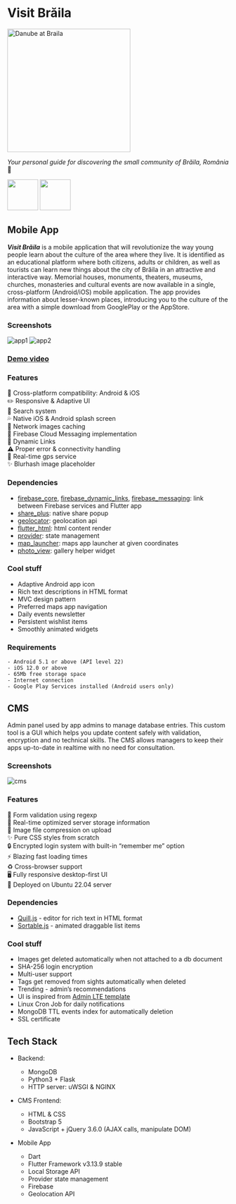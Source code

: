 # Visit Brăila

<img alt="Danube at Braila" src="https://user-images.githubusercontent.com/55505135/190634742-a9624d79-a607-4ee4-b927-9b22949596f4.png" width="280" height="280">

*Your personal guide for discovering the small community of Brăila, România* 📍

<a href="https://apps.apple.com/ro/app/visit-br%C4%83ila/id6448944001" target="_blank"><img height="70px" src="https://github.com/MoryokaV/Visit-Braila/assets/55505135/9637e193-29cd-4fc7-8be3-61f12574a56f"/></a> 
<a href="https://play.google.com/store/apps/details?id=com.vmasoftware.visit_braila" target="_blank"><img height="70px" src="https://github.com/MoryokaV/Visit-Braila/assets/55505135/f1d2ea6e-34dd-45ca-b924-fed597a644e2"/></a>

## Mobile App
***Visit Brăila*** is a mobile application that will revolutionize the way young people learn about the culture of the area where they live. It is identified as an educational platform where both citizens, adults or children, as well as tourists can learn new things about the city of Brăila in an attractive and interactive way. Memorial houses, monuments, theaters, museums, churches, monasteries and cultural events are now available in a single, cross-platform (Android/iOS) mobile application. The app provides information about lesser-known places, introducing you to the culture of the area with a simple download from GooglePlay or the AppStore.  

### Screenshots
![app1](https://github.com/MoryokaV/Visit-Braila/assets/55505135/9d4aa6f4-7a87-4ab2-bfd0-707775bb3932)
![app2](https://github.com/MoryokaV/Visit-Braila/assets/55505135/74f2273f-ed78-4415-9a60-efc58c37c1c2)

### [Demo video](https://youtu.be/LvU2oPzW-3w)

### Features
📲 Cross-platform compatibility: Android & iOS  
✏️ Responsive & Adaptive UI  
🔎 Search system  
💦 Native iOS & Android splash screen  
🌆 Network images caching  
💬 Firebase Cloud Messaging implementation  
🧲 Dynamic Links  
⚠️ Proper error & connectivity handling  
🧭 Real-time gps service  
✨ Blurhash image placeholder  

### Dependencies
- [firebase_core](https://pub.dev/packages/firebase_core), [firebase_dynamic_links](https://pub.dev/packages/firebase_dynamic_links), [firebase_messaging](https://pub.dev/packages/firebase_messaging): link between Firebase services and Flutter app
- [share_plus](https://pub.dev/packages/share_plus): native share popup
- [geolocator](https://pub.dev/packages/geolocator): geolocation api
- [flutter_html](https://pub.dev/packages/flutter_html): html content render
- [provider](https://pub.dev/packages/provider): state management
- [map_launcher](https://pub.dev/packages/map_launcher): maps app launcher at given coordinates
- [photo_view](https://pub.dev/packages/photo_view): gallery helper widget

### Cool stuff
- Adaptive Android app icon
- Rich text descriptions in HTML format
- MVC design pattern 
- Preferred maps app navigation
- Daily events newsletter
- Persistent wishlist items
- Smoothly animated widgets

### Requirements
```
- Android 5.1 or above (API level 22)
- iOS 12.0 or above
- 65Mb free storage space
- Internet connection
- Google Play Services installed (Android users only)
```

## CMS
Admin panel used by app admins to manage database entries. This custom tool is a GUI which helps you update content safely with validation, encryption and no technical skills. The CMS allows managers to keep their apps up-to-date in realtime with no need for consultation.

### Screenshots
![cms](https://github.com/MoryokaV/Visit-Braila/assets/55505135/c92fe9af-ab74-40f4-b329-77ab19c78635)

### Features
📝 Form validation using regexp  
💾 Real-time optimized server storage information  
🌆 Image file compression on upload  
✨ Pure CSS styles from scratch  
🔒 Encrypted login system with built-in “remember me” option  
⚡️  Blazing fast loading times  
♻️  Cross-browser support  
🖥 Fully responsive desktop-first UI  
🐧 Deployed on Ubuntu 22.04 server

### Dependencies
- [Quill.js](https://github.com/quilljs/quill) - editor for rich text in HTML format
- [Sortable.js](https://github.com/SortableJS/Sortable) - animated draggable list items

### Cool stuff
- Images get deleted automatically when not attached to a db document
- SHA-256 login encryption
- Multi-user support
- Tags get removed from sights automatically when deleted
- Trending - admin’s recommendations
- UI is inspired from [Admin LTE template](https://adminlte.io/)  
- Linux Cron Job for daily notifications
- MongoDB TTL events index for automatically deletion
- SSL certificate

## Tech Stack
- Backend:
  - MongoDB
  - Python3 + Flask
  - HTTP server: uWSGI & NGINX
  
- CMS Frontend:
  - HTML & CSS
  - Bootstrap 5
  - JavaScript + jQuery 3.6.0 (AJAX calls, manipulate DOM)
  
- Mobile App
  - Dart
  - Flutter Framework v3.13.9 stable
  - Local Storage API
  - Provider state management
  - Firebase
  - Geolocation API
